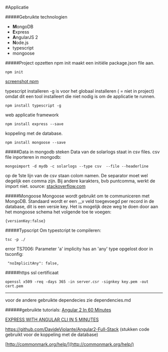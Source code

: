 #Applicatie

#####Gebruikte technologien
* **M**ongoDB
* **E**xpress
* **A**ngularJS 2
* **N**ode.js
* typescript
* mongoose

#####Project opzetten
npm init maakt een initiële package.json file aan.
```
npm init
```
[screenshot npm](https://github.com/benjaminvb/Webservices/blob/master/documentation/screenshots/npm_init.png)  
  
typescript installeren
-g is voor het globaal installeren ( = niet in project) omdat dit een tool installeert die niet nodig is om de applicatie te runnen.
```
npm install typescript -g
```
web applicatie framework
```
npm install express --save
```
koppeling met de database.
```
npm install mongoose --save
```

#####Data in mongodb steken
Data van de solarlogs staat in csv files.
csv file inporteren in mongodb:
```
mongoimport -d mydb -c solarlogs --type csv  --file --headerline
```
op de 1ste lijn van de csv staan colom namen.  De separator moet wel degelijk een comma zijn. Bij andere karakters, bvb puntcomma, werkt de import niet.
source: [stackoverflow.com](http://stackoverflow.com/questions/4686500/how-to-use-mongoimport-to-import-csv)

#####Mongoose
Mongoose wordt gebruikt om te communiceren met MongoDB.
Standaard wordt er een __v veld toegevoegd per record in de database, dit is een versie key.
Het is mogelijk deze weg te doen door aan het mongoose schema het volgende toe te voegen:
```
{versionKey:false}
```

#####Typscript
Om typestcript te compileren:
```
tsc -p ./
```
error TS7006: Parameter 'a' implicity has an 'any' type
opgelost door in tsconfig:
```
 "noImplicitAny": false,
```

#####https
ssl certificaat
```
openssl x509 -req -days 365 -in server.csr -signkey key.pem -out cert.pem
```
***
voor de andere gebruikte dependecies zie dependencies.md

######gebruikte tutorials:
[Angular 2 In 60 Minutes](https://www.youtube.com/watch?v=-zW1zHqsdyc)

[EXPRESS WITH ANGULAR CLI IN 5 MINUTES](https://javascriptrocks.wordpress.com/2016/06/04/express-with-angular-cli-in-5-minutes/)

https://github.com/DavideViolante/Angular2-Full-Stack  (stukken code gebruikt voor de koppeling met de database)

[http://commonmark.org/help/](http://commonmark.org/help/)

